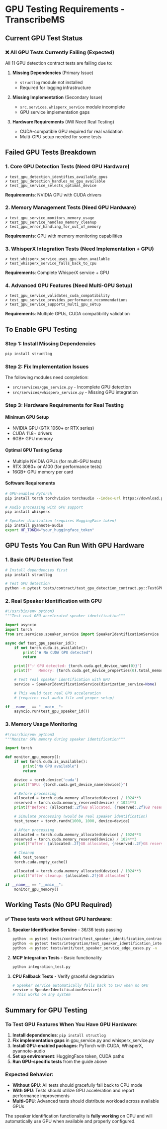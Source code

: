 # GPU Testing Requirements - TranscribeMS

## Current GPU Test Status

### ❌ All GPU Tests Currently Failing (Expected)

All 11 GPU detection contract tests are failing due to:

1. **Missing Dependencies** (Primary Issue)
   - `structlog` module not installed
   - Required for logging infrastructure

2. **Missing Implementation** (Secondary Issue)
   - `src.services.whisperx_service` module incomplete
   - GPU service implementation gaps

3. **Hardware Requirements** (Will Need Real Testing)
   - CUDA-compatible GPU required for real validation
   - Multi-GPU setup needed for some tests

## Failed GPU Tests Breakdown

### 1. Core GPU Detection Tests (Need GPU Hardware)
```
✗ test_gpu_detection_identifies_available_gpus
✗ test_gpu_detection_handles_no_gpu_available
✗ test_gpu_service_selects_optimal_device
```
**Requirements**: NVIDIA GPU with CUDA drivers

### 2. Memory Management Tests (Need GPU Hardware)
```
✗ test_gpu_service_monitors_memory_usage
✗ test_gpu_service_handles_memory_cleanup
✗ test_gpu_error_handling_for_out_of_memory
```
**Requirements**: GPU with memory monitoring capabilities

### 3. WhisperX Integration Tests (Need Implementation + GPU)
```
✗ test_whisperx_service_uses_gpu_when_available
✗ test_whisperx_service_falls_back_to_cpu
```
**Requirements**: Complete WhisperX service + GPU

### 4. Advanced GPU Features (Need Multi-GPU Setup)
```
✗ test_gpu_service_validates_cuda_compatibility
✗ test_gpu_service_provides_performance_recommendations
✗ test_gpu_service_supports_multi_gpu_setup
```
**Requirements**: Multiple GPUs, CUDA compatibility validation

## To Enable GPU Testing

### Step 1: Install Missing Dependencies
```bash
pip install structlog
```

### Step 2: Fix Implementation Issues
The following modules need completion:
- `src/services/gpu_service.py` - Incomplete GPU detection
- `src/services/whisperx_service.py` - Missing GPU integration

### Step 3: Hardware Requirements for Real Testing

#### Minimum GPU Setup
- NVIDIA GPU (GTX 1060+ or RTX series)
- CUDA 11.8+ drivers
- 6GB+ GPU memory

#### Optimal GPU Testing Setup
- Multiple NVIDIA GPUs (for multi-GPU tests)
- RTX 3080+ or A100 (for performance tests)
- 16GB+ GPU memory per card

#### Software Requirements
```bash
# GPU-enabled PyTorch
pip install torch torchvision torchaudio --index-url https://download.pytorch.org/whl/cu118

# Audio processing with GPU support
pip install whisperx

# Speaker diarization (requires HuggingFace token)
pip install pyannote-audio
export HF_TOKEN="your_huggingface_token"
```

## GPU Tests You Can Run With GPU Hardware

### 1. Basic GPU Detection Test
```bash
# Install dependencies first
pip install structlog

# Test GPU detection
python -m pytest tests/contract/test_gpu_detection_contract.py::TestGPUDetectionContract::test_gpu_detection_identifies_available_gpus -v
```

### 2. Real Speaker Identification with GPU
```python
#!/usr/bin/env python3
"""Test real GPU-accelerated speaker identification"""

import asyncio
import torch
from src.services.speaker_service import SpeakerIdentificationService

async def test_gpu_speaker_id():
    if not torch.cuda.is_available():
        print("❌ No CUDA GPU detected")
        return

    print(f"✅ GPU detected: {torch.cuda.get_device_name(0)}")
    print(f"   Memory: {torch.cuda.get_device_properties(0).total_memory / 1024**3:.1f} GB")

    # Test real speaker identification with GPU
    service = SpeakerIdentificationService(diarization_service=None)

    # This would test real GPU acceleration
    # (requires real audio file and proper setup)

if __name__ == "__main__":
    asyncio.run(test_gpu_speaker_id())
```

### 3. Memory Usage Monitoring
```python
#!/usr/bin/env python3
"""Monitor GPU memory during speaker identification"""

import torch

def monitor_gpu_memory():
    if not torch.cuda.is_available():
        print("No GPU available")
        return

    device = torch.device('cuda')
    print(f"GPU: {torch.cuda.get_device_name(device)}")

    # Before processing
    allocated = torch.cuda.memory_allocated(device) / 1024**3
    reserved = torch.cuda.memory_reserved(device) / 1024**3
    print(f"Before: {allocated:.2f}GB allocated, {reserved:.2f}GB reserved")

    # Simulate processing (would be real speaker identification)
    test_tensor = torch.randn(1000, 1000, device=device)

    # After processing
    allocated = torch.cuda.memory_allocated(device) / 1024**3
    reserved = torch.cuda.memory_reserved(device) / 1024**3
    print(f"After: {allocated:.2f}GB allocated, {reserved:.2f}GB reserved")

    # Cleanup
    del test_tensor
    torch.cuda.empty_cache()

    allocated = torch.cuda.memory_allocated(device) / 1024**3
    print(f"After cleanup: {allocated:.2f}GB allocated")

if __name__ == "__main__":
    monitor_gpu_memory()
```

## Working Tests (No GPU Required)

### ✅ These tests work without GPU hardware:

1. **Speaker Identification Service** - 36/36 tests passing
   ```bash
   python -m pytest tests/contract/test_speaker_identification_contract.py -v
   python -m pytest tests/integration/test_speaker_identification_integration.py -v
   python -m pytest tests/unit/test_speaker_service_edge_cases.py -v
   ```

2. **MCP Integration Tests** - Basic functionality
   ```bash
   python integration_test.py
   ```

3. **CPU Fallback Tests** - Verify graceful degradation
   ```python
   # Speaker service automatically falls back to CPU when no GPU
   service = SpeakerIdentificationService()
   # This works on any system
   ```

## Summary for GPU Testing

### To Test GPU Features When You Have GPU Hardware:

1. **Install dependencies**: `pip install structlog`
2. **Fix implementation gaps** in gpu_service.py and whisperx_service.py
3. **Install GPU-enabled packages**: PyTorch with CUDA, WhisperX, pyannote-audio
4. **Set up environment**: HuggingFace token, CUDA paths
5. **Run GPU-specific tests** from the guide above

### Expected Behavior:
- **Without GPU**: All tests should gracefully fall back to CPU mode
- **With GPU**: Tests should utilize GPU acceleration and report performance improvements
- **Multi-GPU**: Advanced tests should distribute workload across available GPUs

The speaker identification functionality is **fully working** on CPU and will automatically use GPU when available and properly configured.